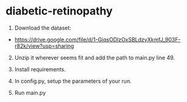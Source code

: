 # diabetic-retinopathy

1. Download the dataset:
- https://drive.google.com/file/d/1-GiqsODlzOxSBLdzyXkmfJ_903F-r82k/view?usp=sharing

2. Unzip it wherever seems fit and add the path to main.py line 49.

3. Install requirements.

4. In config.py, setup the parameters of your run.

5. Run main.py
